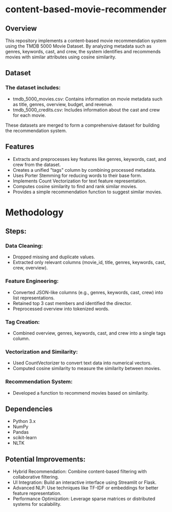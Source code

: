 # content-based-movie-recommender

## Overview
This repository implements a content-based movie recommendation system using the TMDB 5000 Movie Dataset. By analyzing metadata such as genres, keywords, cast, and crew, the system identifies and recommends movies with similar attributes using cosine similarity.


## Dataset

### The dataset includes:

- tmdb_5000_movies.csv: Contains information on movie metadata such as title, genres, overview, budget, and revenue.
- tmdb_5000_credits.csv: Includes information about the cast and crew for each movie.

These datasets are merged to form a comprehensive dataset for building the recommendation system.


## Features

- Extracts and preprocesses key features like genres, keywords, cast, and crew from the dataset.
- Creates a unified "tags" column by combining processed metadata.
- Uses Porter Stemming for reducing words to their base form.
- Implements Count Vectorization for text feature representation.
- Computes cosine similarity to find and rank similar movies.
- Provides a simple recommendation function to suggest similar movies.



# Methodology

## Steps:

### Data Cleaning:

- Dropped missing and duplicate values.
- Extracted only relevant columns (movie_id, title, genres, keywords, cast, crew, overview).

### Feature Engineering:

- Converted JSON-like columns (e.g., genres, keywords, cast, crew) into list representations.
- Retained top 3 cast members and identified the director.
- Preprocessed overview into tokenized words.

### Tag Creation:

- Combined overview, genres, keywords, cast, and crew into a single tags column.

### Vectorization and Similarity:

- Used CountVectorizer to convert text data into numerical vectors.
- Computed cosine similarity to measure the similarity between movies.

### Recommendation System:

- Developed a function to recommend movies based on similarity.


## Dependencies

- Python 3.x
- NumPy
- Pandas
- scikit-learn
- NLTK


## Potential Improvements:

- Hybrid Recommendation: Combine content-based filtering with collaborative filtering.
- UI Integration: Build an interactive interface using Streamlit or Flask.
- Advanced NLP: Use techniques like TF-IDF or embeddings for better feature representation.
- Performance Optimization: Leverage sparse matrices or distributed systems for scalability.
